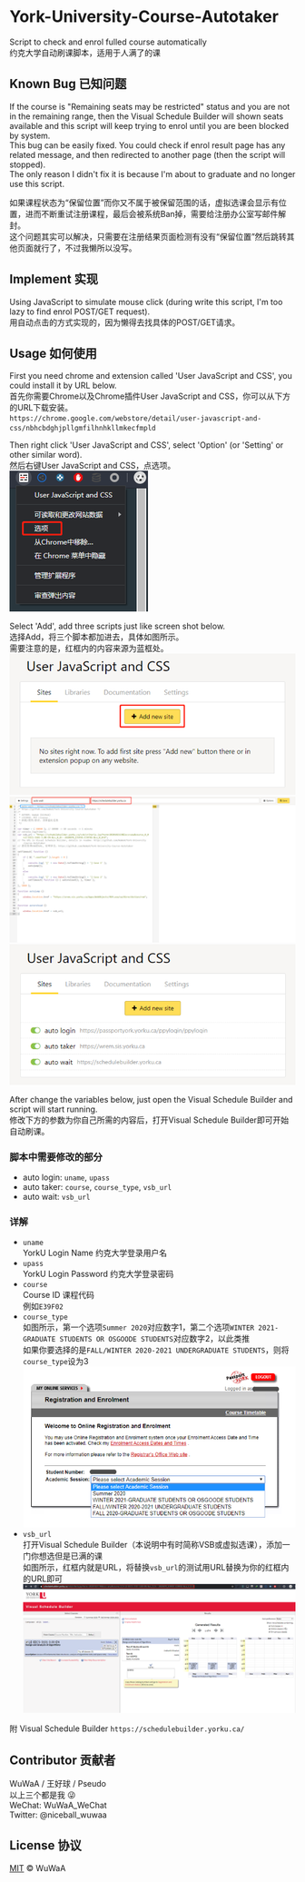 # York-University-Course-Autotaker
Script to check and enrol fulled course automatically  
约克大学自动刷课脚本，适用于人满了的课

## Known Bug 已知问题
If the course is "Remaining seats may be restricted" status and you are not in the remaining range, then the Visual Schedule Builder will shown seats available and this script will keep trying to enrol until you are been blocked by system.  
This bug can be easily fixed. You could check if enrol result page has any related message, and then redirected to another page (then the script will stopped).  
The only reason I didn't fix it is because I'm about to graduate and no longer use this script.

如果课程状态为“保留位置”而你又不属于被保留范围的话，虚拟选课会显示有位置，进而不断重试注册课程，最后会被系统Ban掉，需要给注册办公室写邮件解封。  
这个问题其实可以解决，只需要在注册结果页面检测有没有“保留位置”然后跳转其他页面就行了，不过我懒所以没写。

## Implement 实现
Using JavaScript to simulate mouse click (during write this script, I'm too lazy to find enrol POST/GET request).  
用自动点击的方式实现的，因为懒得去找具体的POST/GET请求。

## Usage 如何使用
First you need chrome and extension called 'User JavaScript and CSS', you could install it by URL below.  
首先你需要Chrome以及Chrome插件User JavaScript and CSS，你可以从下方的URL下载安装。  
`https://chrome.google.com/webstore/detail/user-javascript-and-css/nbhcbdghjpllgmfilhnhkllmkecfmpld`

Then right click 'User JavaScript and CSS', select 'Option' (or 'Setting' or other similar word).  
然后右键User JavaScript and CSS，点选项。  
![01](https://github.com/WuWaA/York-University-Course-Autotaker/raw/master/screen%20shot/01.png)

Select 'Add', add three scripts just like screen shot below.  
选择Add，将三个脚本都加进去，具体如图所示。  
需要注意的是，红框内的内容来源为蓝框处。  
![02](https://github.com/WuWaA/York-University-Course-Autotaker/raw/master/screen%20shot/02.png)
![03](https://github.com/WuWaA/York-University-Course-Autotaker/raw/master/screen%20shot/03.png)
![04](https://github.com/WuWaA/York-University-Course-Autotaker/raw/master/screen%20shot/04.png)

After change the variables below, just open the Visual Schedule Builder and script will start running.  
修改下方的参数为你自己所需的内容后，打开Visual Schedule Builder即可开始自动刷课。

### 脚本中需要修改的部分
  - auto login: `uname`, `upass`
  - auto taker: `course`, `course_type`, `vsb_url`
  - auto wait: `vsb_url`

### 详解
- `uname`  
    YorkU Login Name 约克大学登录用户名
- `upass`  
    YorkU Login Password 约克大学登录密码
- `course`  
    Course ID 课程代码  
    例如`E39F02`
- `course_type`  
    如图所示，第一个选项`Summer 2020`对应数字1，第二个选项`WINTER 2021-GRADUATE STUDENTS OR OSGOODE STUDENTS`对应数字2，以此类推  
    如果你要选择的是`FALL/WINTER 2020-2021 UNDERGRADUATE STUDENTS`，则将`course_type`设为3  
    ![05](https://github.com/WuWaA/York-University-Course-Autotaker/raw/master/screen%20shot/05.png)
- `vsb_url`  
    打开Visual Schedule Builder（本说明中有时简称VSB或虚拟选课），添加一门你想选但是已满的课  
    如图所示，红框内就是URL，将替换`vsb_url`的测试用URL替换为你的红框内的URL即可  
    ![06](https://github.com/WuWaA/York-University-Course-Autotaker/raw/master/screen%20shot/06.png)

附 Visual Schedule Builder `https://schedulebuilder.yorku.ca/`

## Contributor 贡献者
WuWaA / 王好球 / Pseudo  
以上三个都是我 :stuck_out_tongue_winking_eye:  
WeChat: WuWaA_WeChat  
Twitter: @niceball_wuwaa

## License 协议
[MIT](LICENSE) © WuWaA
